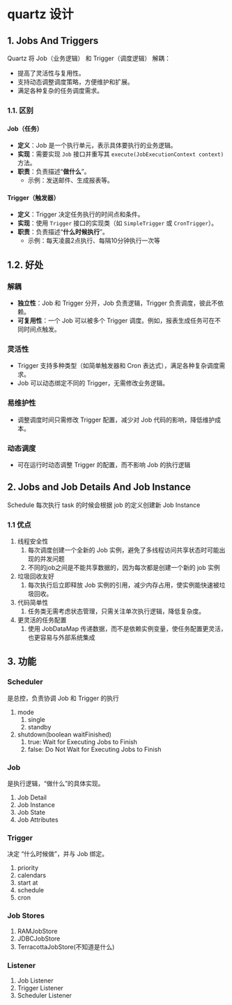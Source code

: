 # quartz 设计

## 1. Jobs And Triggers

Quartz 将 Job（业务逻辑） 和 Trigger（调度逻辑） 解耦：

- 提高了灵活性与复用性。
- 支持动态调整调度策略，方便维护和扩展。
- 满足各种复杂的任务调度需求。

### 1.1. 区别

#### **Job（任务）**

- **定义**：Job 是一个执行单元，表示具体要执行的业务逻辑。
- **实现**：需要实现 `Job` 接口并重写其 `execute(JobExecutionContext context)` 方法。
- **职责**：负责描述“**做什么**”。
  - 示例：发送邮件、生成报表等。

#### **Trigger（触发器）**

- **定义**：Trigger 决定任务执行的时间点和条件。
- **实现**：使用 `Trigger` 接口的实现类（如 `SimpleTrigger` 或 `CronTrigger`）。
- **职责**：负责描述“**什么时候执行**”。
  - 示例：每天凌晨2点执行、每隔10分钟执行一次等

## 1.2. 好处

### **解耦**

- **独立性**：Job 和 Trigger 分开，Job 负责逻辑，Trigger 负责调度，彼此不依赖。
- **可复用性**：一个 Job 可以被多个 Trigger 调度。例如，报表生成任务可在不同时间点触发。

### **灵活性**

- Trigger 支持多种类型（如简单触发器和 Cron 表达式），满足各种复杂调度需求。
- Job 可以动态绑定不同的 Trigger，无需修改业务逻辑。

### **易维护性**

- 调整调度时间只需修改 Trigger 配置，减少对 Job 代码的影响，降低维护成本。

### **动态调度**

- 可在运行时动态调整 Trigger 的配置，而不影响 Job 的执行逻辑

## 2. Jobs and Job Details And **Job Instance**

Schedule 每次执行 task 的时候会根据 job 的定义创建新 Job Instance

### 1.1 优点

1. 线程安全性
   1. 每次调度创建一个全新的 Job 实例，避免了多线程访问共享状态时可能出现的并发问题
   2. 不同的job之间是不能共享数据的，因为每次都是创建一个新的 job 实例
2. 垃圾回收友好
   1. 每次执行后立即释放 Job 实例的引用，减少内存占用，使实例能快速被垃圾回收。
3. 代码简单性
   1. 任务类无需考虑状态管理，只需关注单次执行逻辑，降低复杂度。
4. 更灵活的任务配置
   1. 使用 JobDataMap 传递数据，而不是依赖实例变量，使任务配置更灵活，也更容易与外部系统集成

## 3. 功能

### Scheduler

是总控，负责协调 Job 和 Trigger 的执行

1. mode
   1. single
   2. standby
2. shutdown(boolean waitFinished)
   1. true: Wait for Executing Jobs to Finish
   2. false: Do Not Wait for Executing Jobs to Finish

### Job

是执行逻辑，“做什么”的具体实现。

1. Job Detail
2. Job Instance
3. Job State
4. Job Attributes

### Trigger

决定 “什么时候做”，并与 Job 绑定。

1. priority
2. calendars
3. start at
4. schedule
5. cron

### Job Stores

1. RAMJobStore
2. JDBCJobStore
3. TerracottaJobStore(不知道是什么)

### Listener

1. Job Listener
2. Trigger Listener
3. Scheduler Listener
